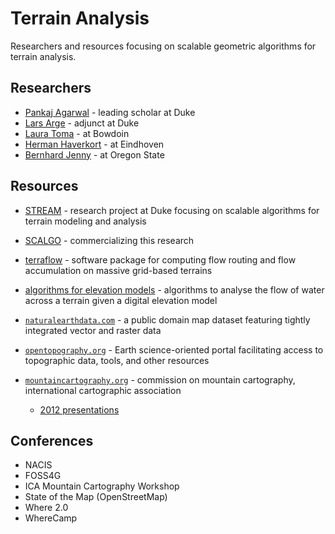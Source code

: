 # Terrain Analysis

Researchers and resources focusing on scalable geometric algorithms for terrain
analysis.


## Researchers

* [Pankaj Agarwal](https://www.cs.duke.edu/~pankaj/) - leading scholar at Duke
* [Lars Arge](http://www.madalgo.au.dk/~large/) - adjunct at Duke
* [Laura Toma](http://www.bowdoin.edu/~ltoma/research.html) - at Bowdoin
* [Herman Haverkort](http://www.win.tue.nl/~hermanh/doku.php) - at Eindhoven
* [Bernhard Jenny](http://cartography.oregonstate.edu/BernieJenny.html) - at Oregon State


## Resources

* [STREAM](http://terrain.cs.duke.edu/) - research project at Duke
  focusing on scalable algorithms for terrain modeling and analysis
* [SCALGO](http://scalgo.com/) - commercializing this research
* [terraflow](http://www.cs.duke.edu/geo*/terraflow/) - software package for computing flow routing and flow accumulation on massive grid-based terrains
* [algorithms for elevation models](http://www.win.tue.nl/~hermanh/doku.php?id=algorithms_for_geographic_elevation_models) - algorithms to analyse the flow of water across a terrain given a digital elevation model

* [`naturalearthdata.com`](http://www.naturalearthdata.com/) - a public domain
  map dataset featuring tightly integrated vector and raster data
* [`opentopography.org`](http://www.opentopography.org/) - Earth science-oriented portal facilitating access to topographic data, tools, and other resources
* [`mountaincartography.org`](http://www.mountaincartography.org/) - commission
  on mountain cartography, international cartographic association
  * [2012 presentations](http://kelsocartography.com/blog/?p=4251)


## Conferences

* NACIS
* FOSS4G
* ICA Mountain Cartography Workshop
* State of the Map (OpenStreetMap)
* Where 2.0
* WhereCamp

